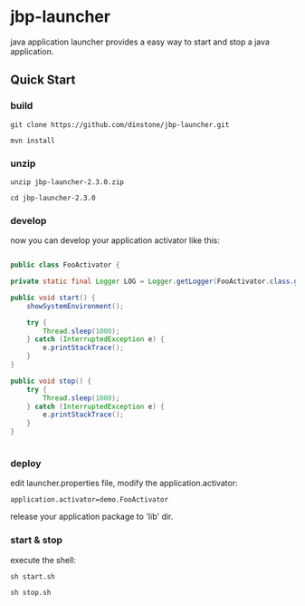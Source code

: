 # jbp-launcher

java application launcher provides a easy way to start and stop a java application.

## Quick Start

### build

`git clone https://github.com/dinstone/jbp-launcher.git`

`mvn install`

### unzip
`unzip jbp-launcher-2.3.0.zip`

`cd jbp-launcher-2.3.0`

### develop
now you can develop your application activator like this:

```java

public class FooActivator {

private static final Logger LOG = Logger.getLogger(FooActivator.class.getName());

public void start() {
    showSystemEnvironment();

    try {
        Thread.sleep(1000);
    } catch (InterruptedException e) {
        e.printStackTrace();
    }
}

public void stop() {
    try {
        Thread.sleep(1000);
    } catch (InterruptedException e) {
        e.printStackTrace();
    }
}
    
```

### deploy
edit launcher.properties file, modify the application.activator:

`application.activator=demo.FooActivator`

release your application package to 'lib' dir.

### start & stop
execute the shell:

`sh start.sh`

`sh stop.sh`
